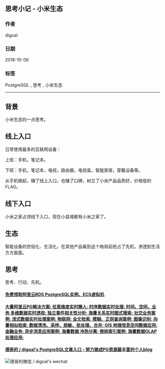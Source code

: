 ## 思考小记 - 小米生态  
                                                           
### 作者                                                           
digoal                                                           
                                                           
### 日期                                                           
2018-10-06                                                         
                                                           
### 标签                                                           
PostgreSQL , 思考 , 小米生态      
                                                           
----                                                           
                                                           
## 背景    
小米生态的一点思考。  
  
## 线上入口  
  
日常使用最多的互联网设备：  
  
上班：手机，笔记本。  
  
下班：手机，笔记本，电视，路由器，电视盒，智能家居，穿戴设备等。  
  
  
从手机做起，赚了线上入口，也赚了口碑，树立了小米产品品质好，价格低的FLAG。  
  
## 线下入口  
  
小米之家占领线下入口，现在小县城都有小米之家了。  
  
## 生态  
智能设备的世俗化、生活化，在其他产品看到这个格局前抢占了先机，渗透到生活方方面面。    
  
## 思考
思考、行动、先机。  
  
  
  
  
  
  
  
  
  
  
  
  
  
  
  
  
  
  
  
  
  
  
  
  
  
  
  
  
  
  
  
  
  
  
#### [免费领取阿里云RDS PostgreSQL实例、ECS虚拟机](https://www.aliyun.com/database/postgresqlactivity "57258f76c37864c6e6d23383d05714ea")
  
  
#### [大量阿里云PG解决方案: 任意维度实时圈人; 时序数据实时处理; 时间、空间、业务 多维数据实时透视; 独立事件相关性分析; 海量关系实时图式搜索; 社交业务案例; 流式数据实时处理案例; 物联网; 全文检索; 模糊、正则查询案例; 图像识别; 向量相似检索; 数据清洗、采样、脱敏、批处理、合并; GIS 地理信息空间数据应用; 金融业务; 异步消息应用案例; 海量数据 冷热分离; 倒排索引案例; 海量数据OLAP处理应用;](https://yq.aliyun.com/topic/118 "40cff096e9ed7122c512b35d8561d9c8")
  
  
#### [德哥的 / digoal's PostgreSQL文章入口 - 努力做成PG资源最丰富的个人blog](https://github.com/digoal/blog/blob/master/README.md "22709685feb7cab07d30f30387f0a9ae")
  
  
![德哥的微信 / digoal's wechat](../pic/digoal_weixin.jpg "f7ad92eeba24523fd47a6e1a0e691b59")
  
